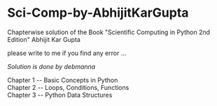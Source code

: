 # Sci-Comp-by-AbhijitKarGupta

Chapterwise solution of the Book "Scientific Computing in Python 2nd Edition" Abhijit Kar Gupta

please write to me if you find any error ...

_Solution is done by debmanna_

Chapter 1 -- Basic Concepts in Python  
Chapter 2 -- Loops, Conditions, Functions  
Chapter 3 -- Python Data Structures
